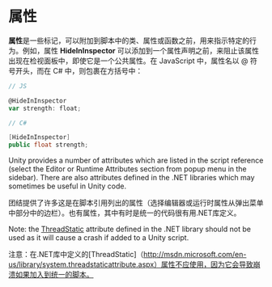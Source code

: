 <!-- > 原文：[Attributes](http://docs.unity3d.com/Manual/Attributes.html) -->

<!-- Unity Manual > Scripting > Scripting Overview > Attributes -->
<!-- Unity 手册 <i class="fa fa-angle-right"/> 脚本 <i class="fa fa-angle-right"/> 脚本概述 <i class="fa fa-angle-right"/> 属性 -->

<!-- # Attributes -->
# 属性

<!-- **Attributes** are markers that can be placed above a class, property or function in a script to indicate special behaviour. For example, the **HideInInspector** attribute can be added above a property declaration to prevent the property being shown in the inspector, even if it is public. In JavaScript, an attribute name begins with an “@” sign, whilst in C#, it is contained within square brackets:- -->
**属性**是一些标记，可以附加到脚本中的类、属性或函数之前，用来指示特定的行为。例如，属性 **HideInInspector** 可以添加到一个属性声明之前，来阻止该属性出现在检视面板中，即使它是一个公共属性。在 JavaScript 中，属性名以 @ 符号开头，而在 C# 中，则包裹在方括号中：

```js
// JS

@HideInInspector
var strength: float;
```

```c#
// C#

[HideInInspector]
public float strength;
```

Unity provides a number of attributes which are listed in the script reference (select the Editor or Runtime Attributes section from popup menu in the sidebar). There are also attributes defined in the .NET libraries which may sometimes be useful in Unity code.

团结提供了许多这是在脚本引用列出的属性（选择编辑器或运行时属性从弹出菜单中部分中的边栏）。也有属性，其中有时是统一的代码很有用.NET库定义。



Note: the [ThreadStatic](http://msdn.microsoft.com/en-us/library/system.threadstaticattribute.aspx) attribute defined in the .NET library should not be used as it will cause a crash if added to a Unity script.

注意：在.NET库中定义的[ThreadStatic]（http://msdn.microsoft.com/en-us/library/system.threadstaticattribute.aspx）属性不应使用，因为它会导致崩溃如果加入到统一的脚本。
